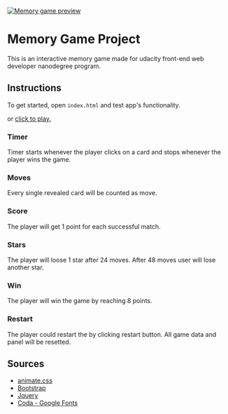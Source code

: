 [![Memory game preview](https://gokhanapaydin.com/img/p_memory_1200.jpg)](https://gokhanap.github.io/fend-project-memory-game/)


# Memory Game Project

This is an interactive memory game made for udacity front-end web developer nanodegree program.

## Instructions

To get started, open `index.html` and test app's functionality.

or [click to play.](https://gokhanap.github.io/fend-project-memory-game/)

### Timer
Timer starts whenever the player clicks on a card and stops whenever the player wins the game.

### Moves
Every single revealed card will be counted as move.

### Score
The player will get 1 point for each successful match.

### Stars
The player will loose 1 star after 24 moves.
After 48 moves user will lose another star.

### Win
The player will win the game by reaching 8 points.

### Restart
The player could restart the by clicking restart button.
All game data and panel will be resetted.

## Sources
- [animate.css](https://github.com/daneden/animate.css/)
- [Bootstrap](https://getbootstrap.com/)
- [Jquery](https://jquery.com/)
- [Coda - Google Fonts](https://fonts.google.com/specimen/Coda)
